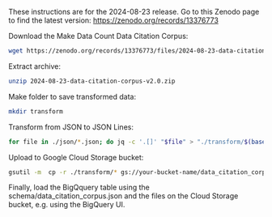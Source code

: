 These instructions are for the 2024-08-23 release. Go to this Zenodo page to find the latest version: https://zenodo.org/records/13376773

Download the Make Data Count Data Citation Corpus:
```bash
wget https://zenodo.org/records/13376773/files/2024-08-23-data-citation-corpus-v2.0.zip
```

Extract archive:
```bash
unzip 2024-08-23-data-citation-corpus-v2.0.zip
```

Make folder to save transformed data:
```bash
mkdir transform
```

Transform from JSON to JSON Lines:
```bash
for file in ./json/*.json; do jq -c '.[]' "$file" > "./transform/$(basename "$file")l"; done
```

Upload to Google Cloud Storage bucket:
```bash
gsutil -m  cp -r ./transform/* gs://your-bucket-name/data_citation_corpus/2024-08-23/
```

Finally, load the BigQquery table using the schema/data_citation_corpus.json and the files on the Cloud Storage bucket,
e.g. using the BigQuery UI.